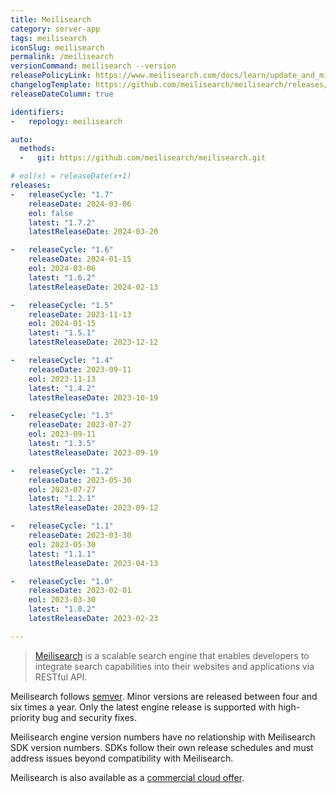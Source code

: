 ```yaml
---
title: Meilisearch
category: server-app
tags: meilisearch
iconSlug: meilisearch
permalink: /meilisearch
versionCommand: meilisearch --version
releasePolicyLink: https://www.meilisearch.com/docs/learn/update_and_migration/versioning
changelogTemplate: https://github.com/meilisearch/meilisearch/releases/tag/v__LATEST__
releaseDateColumn: true

identifiers:
-   repology: meilisearch

auto:
  methods:
  -   git: https://github.com/meilisearch/meilisearch.git

# eol(x) = releaseDate(x+1)
releases:
-   releaseCycle: "1.7"
    releaseDate: 2024-03-06
    eol: false
    latest: "1.7.2"
    latestReleaseDate: 2024-03-20

-   releaseCycle: "1.6"
    releaseDate: 2024-01-15
    eol: 2024-03-06
    latest: "1.6.2"
    latestReleaseDate: 2024-02-13

-   releaseCycle: "1.5"
    releaseDate: 2023-11-13
    eol: 2024-01-15
    latest: "1.5.1"
    latestReleaseDate: 2023-12-12

-   releaseCycle: "1.4"
    releaseDate: 2023-09-11
    eol: 2023-11-13
    latest: "1.4.2"
    latestReleaseDate: 2023-10-19

-   releaseCycle: "1.3"
    releaseDate: 2023-07-27
    eol: 2023-09-11
    latest: "1.3.5"
    latestReleaseDate: 2023-09-19

-   releaseCycle: "1.2"
    releaseDate: 2023-05-30
    eol: 2023-07-27
    latest: "1.2.1"
    latestReleaseDate: 2023-09-12

-   releaseCycle: "1.1"
    releaseDate: 2023-03-30
    eol: 2023-05-30
    latest: "1.1.1"
    latestReleaseDate: 2023-04-13

-   releaseCycle: "1.0"
    releaseDate: 2023-02-01
    eol: 2023-03-30
    latest: "1.0.2"
    latestReleaseDate: 2023-02-23

---
```


> [Meilisearch](https://www.meilisearch.com/) is a scalable search engine that enables developers
> to integrate search capabilities into their websites and applications via RESTful API.

Meilisearch follows [semver](https://github.com/meilisearch/engine-team/blob/main/resources/versioning-policy.md).
Minor versions are released between four and six times a year.
Only the latest engine release is supported with high-priority bug and security fixes.

Meilisearch engine version numbers have no relationship with Meilisearch SDK version numbers.
SDKs follow their own release schedules and must address issues beyond compatibility with Meilisearch.

Meilisearch is also available as a [commercial cloud offer](https://www.meilisearch.com/cloud).
